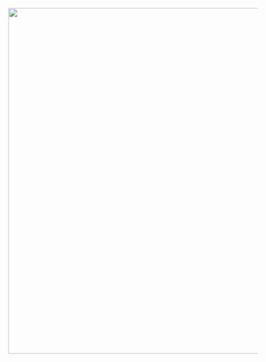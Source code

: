 <p align="center" >
  <img witdh="400px" height="700px" src="https://user-images.githubusercontent.com/57035171/93619194-222b5380-f9d0-11ea-8569-e69077bd3f60.png" />
</p>
